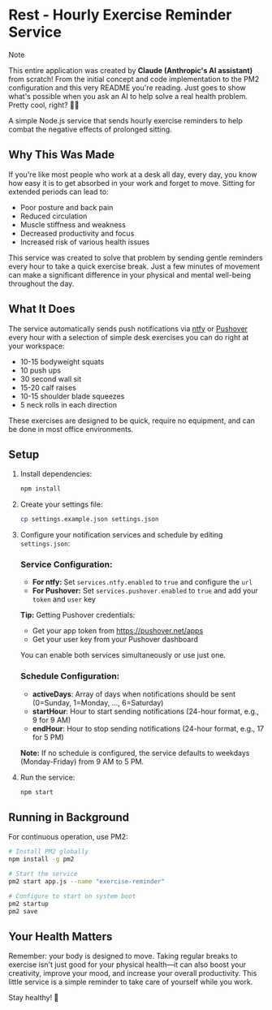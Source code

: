 # Rest - Hourly Exercise Reminder Service

> [!NOTE]
> This entire application was created by **Claude (Anthropic's AI assistant)** from scratch! From the initial concept and code implementation to the PM2 configuration and this very README you're reading. Just goes to show what's possible when you ask an AI to help solve a real health problem. Pretty cool, right? 🤖✨

A simple Node.js service that sends hourly exercise reminders to help combat the negative effects of prolonged sitting.

## Why This Was Made

If you're like most people who work at a desk all day, every day, you know how easy it is to get absorbed in your work and forget to move. Sitting for extended periods can lead to:

- Poor posture and back pain
- Reduced circulation
- Muscle stiffness and weakness
- Decreased productivity and focus
- Increased risk of various health issues

This service was created to solve that problem by sending gentle reminders every hour to take a quick exercise break. Just a few minutes of movement can make a significant difference in your physical and mental well-being throughout the day.

## What It Does

The service automatically sends push notifications via [ntfy](https://ntfy.sh/) or [Pushover](https://pushover.net/) every hour with a selection of simple desk exercises you can do right at your workspace:

- 10-15 bodyweight squats
- 10 push ups
- 30 second wall sit
- 15-20 calf raises
- 10-15 shoulder blade squeezes
- 5 neck rolls in each direction

These exercises are designed to be quick, require no equipment, and can be done in most office environments.

## Setup

1. Install dependencies:
   ```bash
   npm install
   ```

2. Create your settings file:
   ```bash
   cp settings.example.json settings.json
   ```

3. Configure your notification services and schedule by editing `settings.json`:
   
   ### Service Configuration:
   - **For ntfy:** Set `services.ntfy.enabled` to `true` and configure the `url`
   - **For Pushover:** Set `services.pushover.enabled` to `true` and add your `token` and `user` key
   
   **Tip:** Getting Pushover credentials:
   - Get your app token from https://pushover.net/apps
   - Get your user key from your Pushover dashboard

   You can enable both services simultaneously or use just one.

   ### Schedule Configuration:
   - **activeDays**: Array of days when notifications should be sent (0=Sunday, 1=Monday, ..., 6=Saturday)
   - **startHour**: Hour to start sending notifications (24-hour format, e.g., 9 for 9 AM)
   - **endHour**: Hour to stop sending notifications (24-hour format, e.g., 17 for 5 PM)
   
   **Note:** If no schedule is configured, the service defaults to weekdays (Monday-Friday) from 9 AM to 5 PM.

4. Run the service:
   ```bash
   npm start
   ```

## Running in Background

For continuous operation, use PM2:

```bash
# Install PM2 globally
npm install -g pm2

# Start the service
pm2 start app.js --name "exercise-reminder"

# Configure to start on system boot
pm2 startup
pm2 save
```

## Your Health Matters

Remember: your body is designed to move. Taking regular breaks to exercise isn't just good for your physical health—it can also boost your creativity, improve your mood, and increase your overall productivity. This little service is a simple reminder to take care of yourself while you work.

Stay healthy! 💪